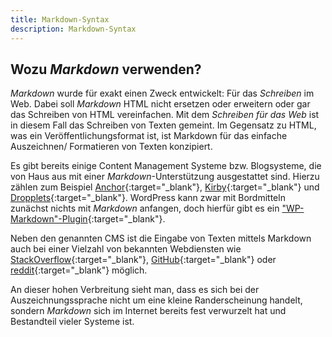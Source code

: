```yaml
---
title: Markdown-Syntax
description: Markdown-Syntax
---
```


## Wozu *Markdown* verwenden?

*Markdown* wurde für exakt einen Zweck entwickelt: Für das *Schreiben* im Web. Dabei soll *Markdown* HTML nicht ersetzen oder erweitern oder gar das Schreiben von HTML vereinfachen. Mit dem *Schreiben für das Web* ist in diesem Fall das Schreiben von Texten gemeint. Im Gegensatz zu HTML, was ein Veröffentlichungsformat ist, ist Markdown für das einfache Auszeichnen/ Formatieren von Texten konzipiert.

Es gibt bereits einige Content Management Systeme bzw. Blogsysteme, die von Haus aus mit einer *Markdown*-Unterstützung ausgestattet sind. Hierzu zählen zum Beispiel [Anchor](https://anchorcms.com){:target="_blank"}, [Kirby](http://getkirby.com){:target="_blank"} und [Dropplets](http://dropplets.com){:target="_blank"}. WordPress kann zwar mit Bordmitteln zunächst nichts mit *Markdown* anfangen, doch hierfür gibt es ein ["WP-Markdown"-Plugin](https://wordpress.org/plugins/wp-markdown/){:target="_blank"}.

Neben den genannten CMS ist die Eingabe von Texten mittels Markdown auch bei einer Vielzahl von bekannten Webdiensten wie [StackOverflow](http://stackoverflow.com){:target="_blank"}, [GitHub](https://github.com){:target="_blank"} oder [reddit](https://www.reddit.com){:target="_blank"} möglich.

An dieser hohen Verbreitung sieht man, dass es sich bei der Auszeichnungssprache nicht um eine kleine Randerscheinung handelt, sondern *Markdown* sich im Internet bereits fest verwurzelt hat und Bestandteil vieler Systeme ist.
